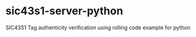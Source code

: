 # sic43s1-server-python
SIC43S1 Tag authenticity verification using rolling code example for python
